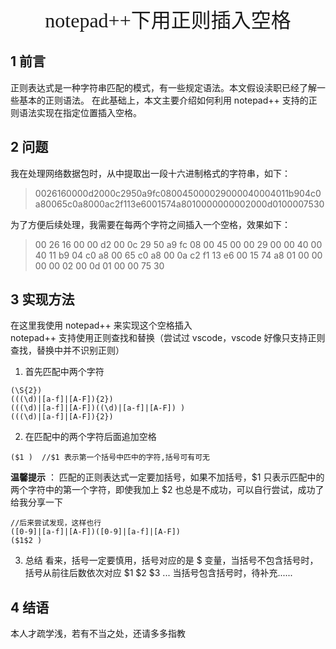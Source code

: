 <center><font face = "黑体" size = 6 >notepad++下用正则插入空格</font></center>

## 1 前言
正则表达式是一种字符串匹配的模式，有一些规定语法。本文假设渎职已经了解一些基本的正则语法。
在此基础上，本文主要介绍如何利用 notepad++ 支持的正则语法实现在指定位置插入空格。

## 2 问题
我在处理网络数据包时，从中提取出一段十六进制格式的字符串，如下：
> 0026160000d2000c2950a9fc080045000029000040004011b904c0a80065c0a8000ac2f113e6001574a8010000000002000d0100007530

为了方便后续处理，我需要在每两个字符之间插入一个空格，效果如下：
> 00 26 16 00 00 d2 00 0c 29 50 a9 fc 08 00 45 00 00 29 00 00 40 00 40 11 b9 04 c0 a8 00 65 c0 a8 00 0a c2 f1 13 e6 00 15 74 a8 01 00 00 00 00 02 00 0d 01 00 00 75 30 

## 3 实现方法

在这里我使用 notepad++ 来实现这个空格插入 \
notepad++ 支持使用正则查找和替换（尝试过 vscode，vscode 好像只支持正则查找，替换中并不识别正则）

1. 首先匹配中两个字符
```
(\S{2})
(((\d)|[a-f]|[A-F]){2})
(((\d)|[a-f]|[A-F])((\d)|[a-f]|[A-F]) )
(((\d)|[a-f]|[A-F]){2})
```

2. 在匹配中的两个字符后面追加空格
```
($1 )  //$1 表示第一个括号中匹中的字符,括号可有可无
```
**温馨提示** ： 匹配的正则表达式一定要加括号，如果不加括号，$1 只表示匹配中的两个字符中的第一个字符，即使我加上 $2 也总是不成功，可以自行尝试，成功了给我分享一下
```
//后来尝试发现，这样也行
([0-9]|[a-f]|[A-F])([0-9]|[a-f]|[A-F])
($1$2 )
```

3. 总结
看来，括号一定要慎用，括号对应的是 $ 变量，当括号不包含括号时，括号从前往后数依次对应 $1 $2 $3 ... 当括号包含括号时，待补充......


## 4 结语
本人才疏学浅，若有不当之处，还请多多指教